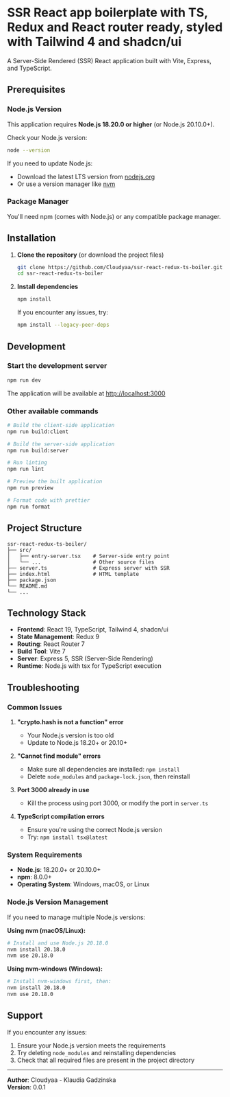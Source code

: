# SSR React app boilerplate with TS, Redux and React router ready, styled with Tailwind 4 and shadcn/ui

A Server-Side Rendered (SSR) React application built with Vite, Express, and TypeScript.

## Prerequisites

### Node.js Version
This application requires **Node.js 18.20.0 or higher** (or Node.js 20.10.0+).

Check your Node.js version:
```bash
node --version
```

If you need to update Node.js:
- Download the latest LTS version from [nodejs.org](https://nodejs.org/)
- Or use a version manager like [nvm](https://github.com/nvm-sh/nvm)

### Package Manager
You'll need npm (comes with Node.js) or any compatible package manager.

## Installation

1. **Clone the repository** (or download the project files)
   ```bash
   git clone https://github.com/Cloudyaa/ssr-react-redux-ts-boiler.git
   cd ssr-react-redux-ts-boiler
   ```

2. **Install dependencies**
   ```bash
   npm install
   ```

   If you encounter any issues, try:
   ```bash
   npm install --legacy-peer-deps
   ```

## Development

### Start the development server
```bash
npm run dev
```

The application will be available at [http://localhost:3000](http://localhost:3000)

### Other available commands
```bash
# Build the client-side application
npm run build:client

# Build the server-side application
npm run build:server

# Run linting
npm run lint

# Preview the built application
npm run preview

# Format code with prettier
npm run format
```

## Project Structure

```
ssr-react-redux-ts-boiler/
├── src/
│   ├── entry-server.tsx    # Server-side entry point
│   └── ...                 # Other source files
├── server.ts               # Express server with SSR
├── index.html              # HTML template
├── package.json
└── README.md
└── ...
```

## Technology Stack

- **Frontend**: React 19, TypeScript, Tailwind 4, shadcn/ui
- **State Management**: Redux 9
- **Routing**: React Router 7
- **Build Tool**: Vite 7
- **Server**: Express 5, SSR (Server-Side Rendering)
- **Runtime**: Node.js with tsx for TypeScript execution

## Troubleshooting

### Common Issues

1. **"crypto.hash is not a function" error**
    - Your Node.js version is too old
    - Update to Node.js 18.20+ or 20.10+

2. **"Cannot find module" errors**
    - Make sure all dependencies are installed: `npm install`
    - Delete `node_modules` and `package-lock.json`, then reinstall

3. **Port 3000 already in use**
    - Kill the process using port 3000, or modify the port in `server.ts`

4. **TypeScript compilation errors**
    - Ensure you're using the correct Node.js version
    - Try: `npm install tsx@latest`

### System Requirements

- **Node.js**: 18.20.0+ or 20.10.0+
- **npm**: 8.0.0+
- **Operating System**: Windows, macOS, or Linux

### Node.js Version Management

If you need to manage multiple Node.js versions:

**Using nvm (macOS/Linux):**
```bash
# Install and use Node.js 20.18.0
nvm install 20.18.0
nvm use 20.18.0
```

**Using nvm-windows (Windows):**
```bash
# Install nvm-windows first, then:
nvm install 20.18.0
nvm use 20.18.0
```

## Support

If you encounter any issues:

1. Ensure your Node.js version meets the requirements
2. Try deleting `node_modules` and reinstalling dependencies
3. Check that all required files are present in the project directory

---

**Author**: Cloudyaa - Klaudia Gadzinska  
**Version**: 0.0.1

